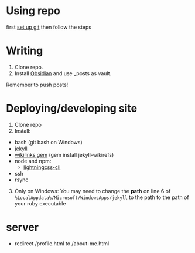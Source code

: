 # Using repo
first [set up git](https://www.theodinproject.com/lessons/foundations-setting-up-git) then follow the steps

# Writing
1. Clone repo.
2. Install [Obsidian](https://obsidian.md/) and use _posts as vault.

Remember to push posts!

# Deploying/developing site
1. Clone repo
2. Install:
* bash (git bash on Windows)
* [jekyll](https://jekyllrb.com/docs/installation/)
* [wikilinks gem](https://github.com/wikibonsai/jekyll-wikirefs) (gem install jekyll-wikirefs)
* node and npm:
    * [lightningcss-cli](https://lightningcss.dev/docs.html)
* ssh
* rsync
3. Only on Windows:
You may need to change the **path** on line 6 of `%LocalAppdata%/Microsoft/WindowsApps/jekyll` to the path to the path of your ruby executable

# server
* redirect /profile.html to /about-me.html
